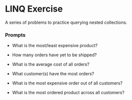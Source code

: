 # LINQ Exercise

A series of problems to practice querying nested collections.

### Prompts
- What is the most/least expensive product?

- How many orders have yet to be shipped?

- What is the average cost of all orders?

- What customer(s) have the most orders?

- What is the most expensive order out of all customers?

- What is the most ordered product across all customers?

